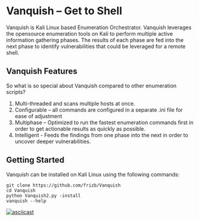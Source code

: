 # Vanquish – Get to Shell
Vanquish is Kali Linux based Enumeration Orchestrator.  Vanquish leverages the opensource enumeration tools on Kali to perform multiple active information gathering phases. The results of each phase are fed into the next phase to identify vulnerabilities that could be leveraged for a remote shell.  

## Vanquish Features
So what is so special about Vanquish compared to other enumeration scripts?
  1.	Multi-threaded and scans multiple hosts at once.
  2.	Configurable – all commands are configured in a separate .ini file for ease of adjustment
  3.	Multiphase – Optimized to run the fastest enumeration commands first in order to get actionable results as quickly as possible.
  4.	Intelligent - Feeds the findings from one phase into the next in order to uncover deeper vulnerabilities.

## Getting Started

Vanquish can be installed on Kali Linux using the following commands:

    git clone https://github.com/frizb/Vanquish
    cd Vanquish
    python Vanquish2.py -install
    vanquish --help

[![asciicast](https://asciinema.org/a/87e2AIjr9ZVF6RM8B9ObDNcEX.png)](https://asciinema.org/a/87e2AIjr9ZVF6RM8B9ObDNcEX)
